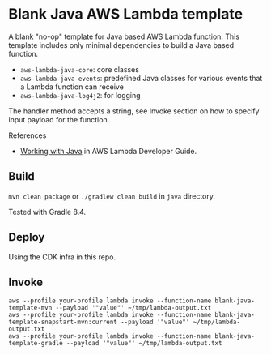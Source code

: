 # Blank Java AWS Lambda template

A blank "no-op" template for Java based AWS Lambda function.
This template includes only minimal dependencies to build a Java based function.

* `aws-lambda-java-core`: core classes
* `aws-lambda-java-events`: predefined Java classes for various events that a Lambda function can receive
* `aws-lambda-java-log4j2`: for logging

The handler method accepts a string, see Invoke section on how to specify input payload for the function.

References

* [Working with Java](https://docs.aws.amazon.com/lambda/latest/dg/lambda-java.html) in AWS Lambda Developer Guide.

## Build

`mvn clean package` or `./gradlew clean build` in `java` directory.

Tested with Gradle 8.4.

## Deploy

Using the CDK infra in this repo.

## Invoke

```
aws --profile your-profile lambda invoke --function-name blank-java-template-mvn --payload '"value"' ~/tmp/lambda-output.txt
aws --profile your-profile lambda invoke --function-name blank-java-template-snapstart-mvn:current --payload '"value"' ~/tmp/lambda-output.txt
aws --profile your-profile lambda invoke --function-name blank-java-template-gradle --payload '"value"' ~/tmp/lambda-output.txt
```
